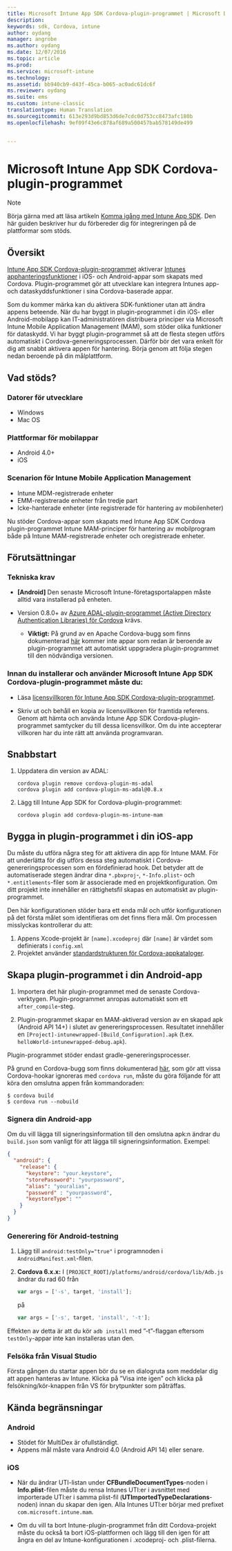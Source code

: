 ```yaml
---
title: Microsoft Intune App SDK Cordova-plugin-programmet | Microsoft Docs
description: 
keywords: sdk, Cordova, intune
author: oydang
manager: angrobe
ms.author: oydang
ms.date: 12/07/2016
ms.topic: article
ms.prod: 
ms.service: microsoft-intune
ms.technology: 
ms.assetid: bb940cb9-d43f-45ca-b065-ac0adc61dc6f
ms.reviewer: oydang
ms.suite: ems
ms.custom: intune-classic
translationtype: Human Translation
ms.sourcegitcommit: 613e293d9bd853d6de7cdc0d753cc8473afc180b
ms.openlocfilehash: 9ef09f43e6c878af689a500457bab578149de499


---
```

# <a name="microsoft-intune-app-sdk-cordova-plugin"></a>Microsoft Intune App SDK Cordova-plugin-programmet

> [!NOTE]
> Börja gärna med att läsa artikeln [Komma igång med Intune App SDK](intune-app-sdk-get-started.md). Den här guiden beskriver hur du förbereder dig för integreringen på de plattformar som stöds.


## <a name="overview"></a>Översikt

[Intune App SDK Cordova-plugin-programmet](https://github.com/msintuneappsdk/cordova-plugin-ms-intune-mam) aktiverar [Intunes apphanteringsfunktioner](/intune/deploy-use/protect-app-data-using-mobile-app-management-policies-with-microsoft-intune) i iOS- och Android-appar som skapats med Cordova. Plugin-programmet gör att utvecklare kan integrera Intunes app- och dataskyddsfunktioner i sina Cordova-baserade appar.

Som du kommer märka kan du aktivera SDK-funktioner utan att ändra appens beteende. När du har byggt in plugin-programmet i din iOS- eller Android-mobilapp kan IT-administratören distribuera principer via Microsoft Intune Mobile Application Management (MAM), som stöder olika funktioner för dataskydd. Vi har byggt plugin-programmet så att de flesta stegen utförs automatiskt i Cordova-genereringsprocessen. Därför bör det vara enkelt för dig att snabbt aktivera appen för hantering. Börja genom att följa stegen nedan beroende på din målplattform.




## <a name="whats-supported"></a>Vad stöds?

### <a name="developer-machines"></a>Datorer för utvecklare
* Windows
* Mac OS


### <a name="mobile-app-platforms"></a>Plattformar för mobilappar
* Android 4.0+
* iOS

### <a name="intune-mobile-application-management-scenarios"></a>Scenarion för Intune Mobile Application Management

* Intune MDM-registrerade enheter
* EMM-registrerade enheter från tredje part
* Icke-hanterade enheter (inte registrerade för hantering av mobilenheter)

Nu stöder Cordova-appar som skapats med Intune App SDK Cordova plugin-programmet Intune MAM-principer för hantering av mobilprogram både på Intune MAM-registrerade enheter och oregistrerade enheter.



## <a name="prerequisites"></a>Förutsättningar

### <a name="technical-prerequisites"></a>Tekniska krav

* **[Android]** Den senaste Microsoft Intune-företagsportalappen måste alltid vara installerad på enheten.


* Version 0.8.0+ av [Azure ADAL-plugin-programmet (Active Directory Authentication Libraries) för Cordova](https://github.com/AzureAD/azure-activedirectory-library-for-cordova) krävs.
  * **Viktigt:** På grund av en Apache Cordova-bugg som finns dokumenterad [här](https://issues.apache.org/jira/browse/CB-6227?jql=text%20~%20%22plugin%20dependency%22) kommer inte appar som redan är beroende av plugin-programmet att automatiskt uppgradera plugin-programmet till den nödvändiga versionen.


### <a name="before-you-install-and-use-microsoft-intune-app-sdk-cordova-plugin-you-must"></a>Innan du installerar och använder Microsoft Intune App SDK Cordova-plugin-programmet **måste** du:

* Läsa [licensvillkoren för Intune App SDK Cordova-plugin-programmet](https://github.com/msintuneappsdk/cordova-plugin-ms-intune-mam/blob/master/Intune_App_SDK_Cordova_plugin_RTM_license.pdf).

* Skriv ut och behåll en kopia av licensvillkoren för framtida referens. Genom att hämta och använda Intune App SDK Cordova-plugin-programmet samtycker du till dessa licensvillkor.  Om du inte accepterar villkoren har du inte rätt att använda programvaran.


## <a name="quick-start"></a>Snabbstart

1. Uppdatera din version av ADAL:

    ```
    cordova plugin remove cordova-plugin-ms-adal
    cordova plugin add cordova-plugin-ms-adal@0.8.x
    ```

2. Lägg till Intune App SDK for Cordova-plugin-programmet:

    ```
    cordova plugin add cordova-plugin-ms-intune-mam
    ```

## <a name="how-to-build-the-plugin-into-your-ios-app"></a>Bygga in plugin-programmet i din iOS-app

Du måste du utföra några steg för att aktivera din app för Intune MAM. För att underlätta för dig utförs dessa steg automatiskt i Cordova-genereringsprocessen som en fördefinierad hook. Det betyder att de automatiserade stegen ändrar dina `*.pbxproj`-, `*-Info.plist`- och `*.entitlements`-filer som är associerade med en projektkonfiguration. Om ditt projekt inte innehåller en rättighetsfil skapas en automatiskt av plugin-programmet.

Den här konfigurationen stöder bara ett enda mål och utför konfigurationen på det första målet som identifieras om det finns flera mål. Om processen misslyckas kontrollerar du att:

1. Appens Xcode-projekt är `[name].xcodeproj` där `[name]` är värdet som definierats i `config.xml`
2. Projektet använder [standardstrukturen för Cordova-appkataloger](https://cordova.apache.org/docs/en/latest/reference/cordova-cli/index.html#directory-structure).

## <a name="how-to-build-the-plugin-into-your-android-app"></a>Skapa plugin-programmet i din Android-app

1. Importera det här plugin-programmet med de senaste Cordova-verktygen. Plugin-programmet anropas automatiskt som ett `after_compile`-steg.

2. Plugin-programmet skapar en MAM-aktiverad version av en skapad apk (Android API 14+) i slutet av genereringsprocessen. Resultatet innehåller en `[Project]-intunewrapped-[Build_Configuration].apk` (t.ex. `helloWorld-intunewrapped-debug.apk`).

Plugin-programmet stöder endast gradle-genereringsprocesser.

På grund en Cordova-bugg som finns dokumenterad [här](https://issues.apache.org/jira/browse/CB-9434), som gör att vissa Cordova-hookar ignoreras med `cordova run`, måste du göra följande för att köra den omslutna appen från kommandoraden:

```
$ cordova build
$ cordova run --nobuild
```


### <a name="signing-your-android-app"></a>Signera din Android-app
Om du vill lägga till signeringsinformation till den omslutna apk:n ändrar du `build.json` som vanligt för att lägga till signeringsinformation. Exempel:
```json
{
  "android": {
    "release": {
      "keystore": "your.keystore",
      "storePassword": "yourpassword",
      "alias": "youralias",
      "password" : "yourpassword",
      "keystoreType": ""
    }
  }
}
```

### <a name="build-for-android-test-only"></a>Generering för Android-testning

1. Lägg till `android:testOnly="true"` i programnoden i `AndroidManifest.xml`-filen.


2. **Cordova 6.x.x:** I `[PROJECT_ROOT]/platforms/android/cordova/lib/Adb.js` ändrar du rad 60 från

    ```javascript
    var args = ['-s', target, 'install'];
    ```
    på
    ```javascript
    var args = ['-s', target, 'install', '-t'];
    ```

Effekten av detta är att du kör `adb install` med ”-t”-flaggan eftersom `testOnly`-appar inte kan installeras utan den.

### <a name="debugging-from-visual-studio"></a>Felsöka från Visual Studio
Första gången du startar appen bör du se en dialogruta som meddelar dig att appen hanteras av Intune. Klicka på ”Visa inte igen” och klicka på felsökning/kör-knappen från VS för brytpunkter som påträffas.

## <a name="known-limitations"></a>Kända begränsningar
### <a name="android"></a>Android
* Stödet för MultiDex är ofullständigt.
* Appens mål måste vara Android 4.0 (Android API 14) eller senare.

### <a name="ios"></a>iOS
* När du ändrar UTI-listan under **CFBundleDocumentTypes**-noden i **Info.plist**-filen måste du rensa Intunes UTI:er i avsnittet med importerade UTI:er i samma plist-fil (**UTImportedTypeDeclarations**-noden) innan du skapar den igen. Alla Intunes UTI:er börjar med prefixet `com.microsoft.intune.mam`.

* Om du vill ta bort Intune-plugin-programmet från ditt Cordova-projekt måste du också ta bort iOS-plattformen och lägg till den igen för att ångra en del av Intune-konfigurationen i .xcodeproj- och .plist-filerna.



<!--HONumber=Dec16_HO2-->


